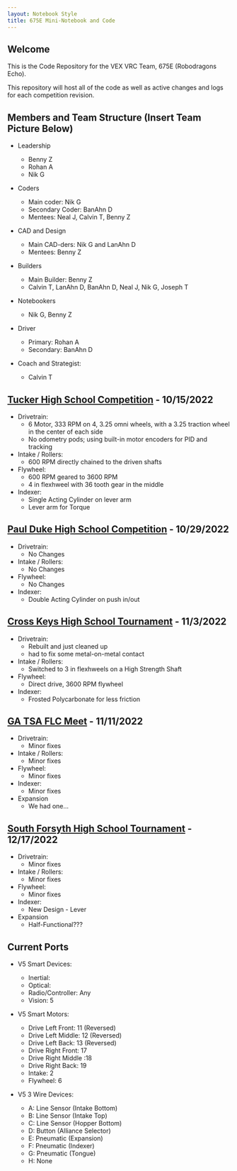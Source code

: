 ```yaml
---
layout: Notebook Style
title: 675E Mini-Notebook and Code
---
```


## Welcome

This is the Code Repository for the VEX VRC Team, 675E (Robodragons Echo).

This repository will host all of the code as well as active changes and logs for each competition revision.

## Members and Team Structure (Insert Team Picture Below)

* Leadership

  * Benny Z
  * Rohan A
  * Nik G

* Coders

  * Main coder: Nik G
  * Secondary Coder: BanAhn D
  * Mentees: Neal J, Calvin T, Benny Z
* CAD and Design

  * Main CAD-ders: Nik G and LanAhn D
  * Mentees: Benny Z
* Builders

  * Main Builder: Benny Z
  * Calvin T, LanAhn D, BanAhn D, Neal J, Nik G, Joseph T
* Notebookers

  * Nik G, Benny Z

* Driver
  * Primary: Rohan A
  * Secondary: BanAhn D
* Coach and Strategist:
  * Calvin T

## [Tucker High School Competition](https://www.robotevents.com/RE-VRC-22-8924.html) - 10/15/2022

* Drivetrain:
  * 6 Motor, 333 RPM on 4, 3.25 omni wheels, with a 3.25 traction wheel in the center of each side
  * No odometry pods; using built-in motor encoders for PID and tracking
* Intake / Rollers:
  * 600 RPM directly chained to the driven shafts
* Flywheel:
  * 600 RPM geared to 3600 RPM
  * 4 in flexhweel with 36 tooth gear in the middle
* Indexer:
  * Single Acting Cylinder on lever arm
  * Lever arm for Torque

## [Paul Duke High School Competition](https://www.robotevents.com/RE-VRC-22-8930.html) - 10/29/2022

* Drivetrain:
  * No Changes
* Intake / Rollers:
  * No Changes
* Flywheel:
  * No Changes
* Indexer:
  * Double Acting Cylinder on push in/out

## [Cross Keys High School Tournament](https://www.robotevents.com/robot-competitions/vex-robotics-competition/RE-VRC-22-9867.html) - 11/3/2022

* Drivetrain:
  * Rebuilt and just cleaned up
  * had to fix some metal-on-metal contact
* Intake / Rollers:
  * Switched to 3 in flexhweels on a High Strength Shaft
* Flywheel:
  * Direct drive, 3600 RPM flywheel
* Indexer:
  * Frosted Polycarbonate for less friction

## [GA TSA FLC Meet](https://www.robotevents.com/RE-VRC-22-9580.html) - 11/11/2022

* Drivetrain:
  * Minor fixes
* Intake / Rollers:
  * Minor fixes
* Flywheel:
  * Minor fixes
* Indexer:
  * Minor fixes
* Expansion
  * We had one...

## [South Forsyth High School Tournament](https://www.robotevents.com/robot-competitions/vex-robotics-competition/RE-VRC-22-8882.html) - 12/17/2022

* Drivetrain:
  * Minor fixes
* Intake / Rollers:
  * Minor fixes
* Flywheel:
  * Minor fixes
* Indexer:
  * New Design - Lever
* Expansion
  * Half-Functional???

## Current Ports

* V5 Smart Devices:
  * Inertial:
  * Optical:
  * Radio/Controller: Any
  * Vision: 5

* V5 Smart Motors:
  * Drive Left Front: 11 (Reversed)
  * Drive Left Middle: 12 (Reversed)
  * Drive Left Back: 13 (Reversed)
  * Drive Right Front: 17
  * Drive Right Middle :18
  * Drive Right Back: 19
  * Intake: 2
  * Flywheel: 6

* V5 3 Wire Devices:
  * A: Line Sensor (Intake Bottom)
  * B: Line Sensor (Intake Top)
  * C: Line Sensor (Hopper Bottom)
  * D: Button (Alliance Selector)
  * E: Pneumatic (Expansion)
  * F: Pneumatic (Indexer)
  * G: Pneumatic (Tongue)
  * H: None
